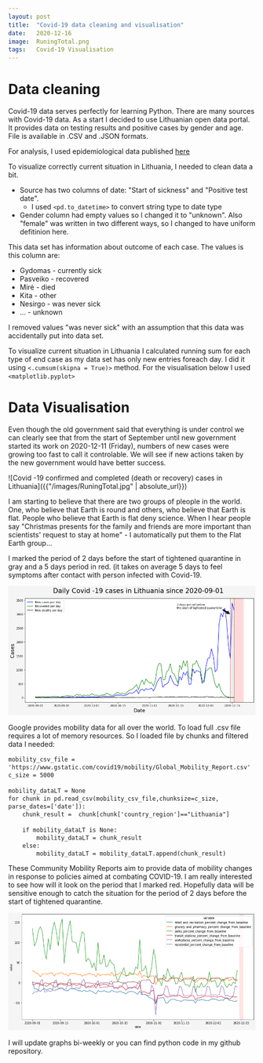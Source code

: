```yaml
---
layout: post
title:  "Covid-19 data cleaning and visualisation"
date:   2020-12-16
image:  RuningTotal.png
tags:   Covid-19 Visualisation
---
```


# Data cleaning

Covid-19 data serves perfectly for learning Python. There are many sources with Covid-19 data. As a start I decided to use Lithuanian open data portal. It provides data on testing results and positive cases by gender and age. File is available in .CSV and .JSON formats.

For analysis, I used epidemiological data published [here](https://data.gov.lt/dataset/covid-19-epidemiologiniai-duomenys)

To visualize correctly current situation in Lithuania, I needed to clean data a bit.
  * Source has two columns of date: "Start of sickness" and "Positive test date". 
    * I used `<pd.to_datetime>` to convert string type to date type 
  * Gender column had empty values so I changed it to "unknown". Also "female" was written in two different ways, so I changed to have uniform defitinion here.

This data set has information about outcome of each case. The values is this column are:
   * Gydomas - currently sick
   * Pasveiko - recovered   
   * Mirė - died         
   * Kita - other         
   * Nesirgo - was never sick
   * ...     - unknown

I removed values "was never sick" with an assumption that this data was accidentally put into data set.    

To visualize current situation in Lithuania I calculated running sum for each type of end case as my data set has only new entries foreach day. I did it using `<.cumsum(skipna = True)>` method. For the visualisation below I used `<matplotlib.pyplot>`

# Data Visualisation

Even though the old government said that everything is under control we can clearly see that from the start of September until new government started its work on 2020-12-11 (Friday), numbers of new cases were growing too fast to call it controlable. We will see if new actions taken by the new government would have better success.

![Covid -19 confirmed and completed (death or recovery) cases in Lithuania]({{"/images/RuningTotal.jpg" | absolute_url}})

I am starting to believe that there are two groups of pleople in the world. One, who believe that Earth is round and others, who believe that Earth is flat. People who believe that Earth is flat deny science. When I hear people say "Christmas presents for the family and friends are more important than scientists' request to stay at home" - I automatically put them to the Flat Earth group...

I marked the period of 2 days before the start of tightened quarantine in gray and a 5 days period in red. (it takes on average 5 days to feel symptoms after contact with person infected with Covid-19. 

![](https://github.com/WindyCatHub/Journey-to-Data-Science/blob/main/images/ByDay.png)

Google provides mobility data for all over the world. To load full .csv file requires a lot of memory resources. So I loaded file by chunks and filtered data I needed:

```
mobility_csv_file = 'https://www.gstatic.com/covid19/mobility/Global_Mobility_Report.csv'
c_size = 5000

mobility_dataLT = None
for chunk in pd.read_csv(mobility_csv_file,chunksize=c_size, parse_dates=['date']):
    chunk_result =  chunk[chunk['country_region']=="Lithuania"]
    
    if mobility_dataLT is None:
        mobility_dataLT = chunk_result
    else:
        mobility_dataLT = mobility_dataLT.append(chunk_result)
```
These Community Mobility Reports aim to provide data of mobility changes in response to policies aimed at combating COVID-19. I am really interested to see how will it look on the period that I marked red. Hopefully data will be sensitive enough to catch the situation for the period of 2 days before the start of tightened quarantine.

![](https://github.com/WindyCatHub/Journey-to-Data-Science/blob/main/images/mobility.png)

I will update graphs bi-weekly or you can find python code in my github repository.
